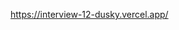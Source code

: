 https://interview-12-dusky.vercel.app/

<!--
Bir bileşen oluşturun; bu bileşen bir liste içinde öğelerin ve fiyatlarının görüntülenmesini sağlamalıdır. Liste üstünde, kullanıcının bir string ve bir number girebileceği iki input alanı olmalıdır. Kullanıcı bir öğe adı ve bir fiyat girdiğinde, bu bilgileri bir satır olarak listenin sonuna eklemelidir. Her satırın sağ tarafında, o satırı listeden kaldırmak için bir buton bulunmalıdır. Public'teki resimde  üç öğe içeren tamamlanmış bir bileşen örneği gösterilmektedir.


Kullanıcının yeni öğe girişini gönderebilmesi için her iki alanın da doldurulmuş olması gerekmelidir. Ayrıca, sayı alanına sadece sıfırdan büyük veya eşit ve ondalık kısmı en fazla iki basamaklı sayılar girilmesine izin verilmelidir. Fiyat sütununda her sayının önüne bir dolar işareti eklenmelidir.

Bu soru, kullanıcının bileşen içindeki veri işleme yeteneklerini ve kullanıcı etkileşimini anlama kabiliyetini ölçmeyi amaçlamaktadır. Bileşeninizi okunabilir ve düzenli bir şekilde oluşturduğunuzdan emin olun.

> Not: Görsel örnek ve kod örnekleri veri girişlerini daha iyi anlamanızı sağlayacaktır. Örnek bileşeninizi oluştururken, özellikle giriş kontrolleri ve veri gösterimi üzerinde titizlikle çalışmalısınız. -->
